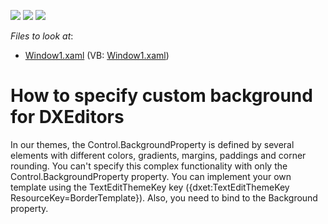 <!-- default badges list -->
![](https://img.shields.io/endpoint?url=https://codecentral.devexpress.com/api/v1/VersionRange/128645006/21.1.5%2B)
[![](https://img.shields.io/badge/Open_in_DevExpress_Support_Center-FF7200?style=flat-square&logo=DevExpress&logoColor=white)](https://supportcenter.devexpress.com/ticket/details/E1658)
[![](https://img.shields.io/badge/📖_How_to_use_DevExpress_Examples-e9f6fc?style=flat-square)](https://docs.devexpress.com/GeneralInformation/403183)
<!-- default badges end -->
<!-- default file list -->
*Files to look at*:

* [Window1.xaml](./CS/WpfApplication64/Window1.xaml) (VB: [Window1.xaml](./VB/WpfApplication64/Window1.xaml))
<!-- default file list end -->
# How to specify custom background for DXEditors


<p>In our themes, the Control.BackgroundProperty is defined by several elements with different colors, gradients, margins, paddings and corner rounding. You can't specify this complex functionality with only the Control.BackgroundProperty property. You can implement your own template using the TextEditThemeKey key ({dxet:TextEditThemeKey ResourceKey=BorderTemplate}). Also, you need to bind to the Background property.</p>

<br/>


